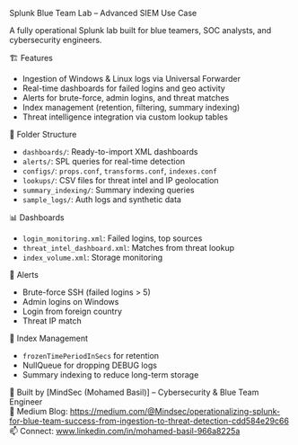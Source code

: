 Splunk Blue Team Lab – Advanced SIEM Use Case

A fully operational Splunk lab built for blue teamers, SOC analysts, and cybersecurity engineers.

🏗️ Features

- Ingestion of Windows & Linux logs via Universal Forwarder
- Real-time dashboards for failed logins and geo activity
- Alerts for brute-force, admin logins, and threat matches
- Index management (retention, filtering, summary indexing)
- Threat intelligence integration via custom lookup tables

📂 Folder Structure

- `dashboards/`: Ready-to-import XML dashboards
- `alerts/`: SPL queries for real-time detection
- `configs/`: `props.conf`, `transforms.conf`, `indexes.conf`
- `lookups/`: CSV files for threat intel and IP geolocation
- `summary_indexing/`: Summary indexing queries
- `sample_logs/`: Auth logs and synthetic data

📊 Dashboards

- `login_monitoring.xml`: Failed logins, top sources
- `threat_intel_dashboard.xml`: Matches from threat lookup
- `index_volume.xml`: Storage monitoring

📢 Alerts

- Brute-force SSH (failed logins > 5)
- Admin logins on Windows
- Login from foreign country
- Threat IP match

🔧 Index Management

- `frozenTimePeriodInSecs` for retention
- NullQueue for dropping DEBUG logs
- Summary indexing to reduce long-term storage


🔐 Built by [MindSec (Mohamed Basil)] – Cybersecurity & Blue Team Engineer  
🔗 Medium Blog: https://medium.com/@Mindsec/operationalizing-splunk-for-blue-team-success-from-ingestion-to-threat-detection-cdd584e29c66 
📫 Connect: www.linkedin.com/in/mohamed-basil-966a8225a
